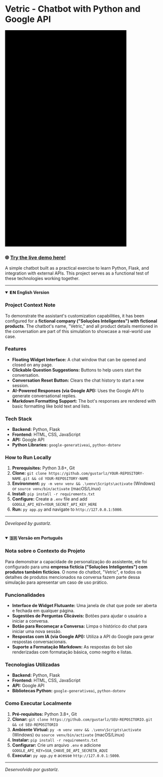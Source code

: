 # Vetric - Chatbot with Python and Google API

![Demonstração do Chatbot Vetric](demo.gif)

### 🌐 [Try the live demo here!](https://gustarlz.pythonanywhere.com/)

A simple chatbot built as a practical exercise to learn Python, Flask, and integration with external APIs. This project serves as a functional test of these technologies working together.

---

<details open>
<summary><strong>𝗘𝗡 English Version</strong></summary>

### Project Context Note
To demonstrate the assistant's customization capabilities, it has been configured for a **fictional company ("Soluções Inteligentes") with fictional products**. The chatbot's name, "Vetric," and all product details mentioned in the conversation are part of this simulation to showcase a real-world use case.

### Features
- **Floating Widget Interface:** A chat window that can be opened and closed on any page.
- **Clickable Question Suggestions:** Buttons to help users start the conversation.
- **Conversation Reset Button:** Clears the chat history to start a new session.
- **AI-Powered Responses (via Google API):** Uses the Google API to generate conversational replies.
- **Markdown Formatting Support:** The bot's responses are rendered with basic formatting like bold text and lists.

### Tech Stack
- **Backend:** Python, Flask
- **Frontend:** HTML, CSS, JavaScript
- **API:** Google API
- **Python Libraries:** `google-generativeai`, `python-dotenv`

### How to Run Locally
1.  **Prerequisites:** Python 3.8+, Git
2.  **Clone:** `git clone https://github.com/gustarlz/YOUR-REPOSITORY-NAME.git && cd YOUR-REPOSITORY-NAME` <!--- PREENCHA AQUI -->
3.  **Environment:** `py -m venv venv && .\venv\Scripts\activate` (Windows) or `source venv/bin/activate` (macOS/Linux)
4.  **Install:** `pip install -r requirements.txt`
5.  **Configure:** Create a `.env` file and add `GOOGLE_API_KEY=YOUR_SECRET_API_KEY_HERE`
6.  **Run:** `py app.py` and navigate to `http://127.0.0.1:5000`.

---
*Developed by gustarlz.*

</details>

<br>

<details open>
<summary><strong>🇧🇷 Versão em Português</strong></summary>

### Nota sobre o Contexto do Projeto
Para demonstrar a capacidade de personalização do assistente, ele foi configurado para uma **empresa fictícia ("Soluções Inteligentes") com produtos também fictícios**. O nome do chatbot, "Vetric", e todos os detalhes de produtos mencionados na conversa fazem parte dessa simulação para apresentar um caso de uso prático.

### Funcionalidades
- **Interface de Widget Flutuante:** Uma janela de chat que pode ser aberta e fechada em qualquer página.
- **Sugestões de Perguntas Clicáveis:** Botões para ajudar o usuário a iniciar a conversa.
- **Botão para Recomeçar a Conversa:** Limpa o histórico do chat para iniciar uma nova sessão.
- **Respostas com IA (via Google API):** Utiliza a API do Google para gerar respostas conversacionais.
- **Suporte a Formatação Markdown:** As respostas do bot são renderizadas com formatação básica, como negrito e listas.

### Tecnologias Utilizadas
- **Backend:** Python, Flask
- **Frontend:** HTML, CSS, JavaScript
- **API:** Google API
- **Bibliotecas Python:** `google-generativeai`, `python-dotenv`

### Como Executar Localmente
1.  **Pré-requisitos:** Python 3.8+, Git
2.  **Clonar:** `git clone https://github.com/gustarlz/SEU-REPOSITORIO.git && cd SEU-REPOSITORIO` <!--- PREENCHA AQUI -->
3.  **Ambiente Virtual:** `py -m venv venv && .\venv\Scripts\activate` (Windows) ou `source venv/bin/activate` (macOS/Linux)
4.  **Instalar:** `pip install -r requirements.txt`
5.  **Configurar:** Crie um arquivo `.env` e adicione `GOOGLE_API_KEY=SUA_CHAVE_DE_API_SECRETA_AQUI`
6.  **Executar:** `py app.py` e acesse `http://127.0.0.1:5000`.

---
*Desenvolvido por gustarlz.*

</details>

